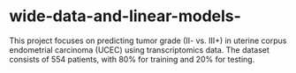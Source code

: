 # wide-data-and-linear-models-
This project focuses on predicting tumor grade (II- vs. III+) in uterine corpus endometrial carcinoma (UCEC) using transcriptomics data. The dataset consists of 554 patients, with 80% for training and 20% for testing.

